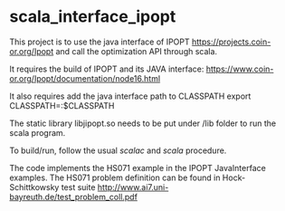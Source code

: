 # scala_interface_ipopt
This project is to use the java interface of IPOPT https://projects.coin-or.org/Ipopt and call the optimization API through scala.

It requires the build of IPOPT and its JAVA interface:  https://www.coin-or.org/Ipopt/documentation/node16.html

It also requires add the java interface path to CLASSPATH
export CLASSPATH=<JavaInterfacePath>:$CLASSPATH

The static library libjipopt.so needs to be put under /lib folder to run the scala program. 

To build/run, follow the usual *scalac* and *scala* procedure. 

The code implements the HS071 example in the IPOPT JavaInterface examples. The HS071 problem definition can be found in Hock-Schittkowsky test suite
http://www.ai7.uni-bayreuth.de/test_problem_coll.pdf
